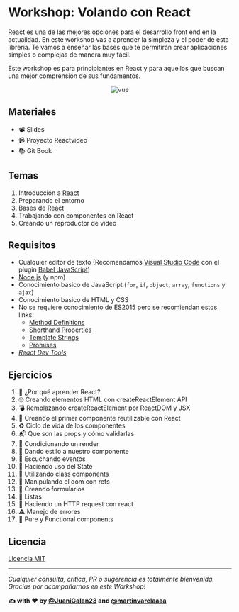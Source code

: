 # Workshop: Volando con React


React es una de las mejores opciones para el desarrollo front end en la actualidad. En este workshop vas a aprender la simpleza y el poder de esta librería. Te vamos a enseñar las bases que te permitirán crear aplicaciones simples o complejas de manera muy fácil.

Este workshop es para principiantes en React y para aquellos que buscan una mejor comprensión de sus fundamentos.


<p align="center">
 <img src="https://www.technoscore.com/images/services/react-js-icon.png" alt="vue">
</p>

## Materiales
* 📽 Slides
* 📹 Proyecto Reactvideo
* 📚 Git Book

## Temas
1. Introducción a [React](https://reactjs.org/)
2. Preparando el entorno
3. Bases de [React](https://reactjs.org/)
4. Trabajando con componentes en React
5. Creando un reproductor de video

## Requisitos
* Cualquier editor de texto (Recomendamos [Visual Studio Code](https://code.visualstudio.com/) con el plugin [Babel JavaScript](https://marketplace.visualstudio.com/items?itemName=mgmcdermott.vscode-language-babel))
* [Node.js](https://nodejs.org/en/) (y npm)
* Conocimiento basico de JavaScript (`for`, `if`, `object`, `array`, `functions` y `ajax`)
* Conocimiento basico de HTML y CSS
* No se requiere conocimiento de ES2015 pero se recomiendan estos links:
  * [Method Definitions](https://developer.mozilla.org/es/docs/Web/JavaScript/Referencia/funciónes/Method_definitions)
  * [Shorthand Properties](https://developer.mozilla.org/en/docs/Web/JavaScript/Reference/Operators/Object_initializer)
  * [Template Strings](https://developer.mozilla.org/es/docs/Web/JavaScript/Referencia/template_strings)
  * [Promises](https://developer.mozilla.org/es/docs/Web/JavaScript/Referencia/Objetos_globales/Promise)
* *[React Dev Tools](https://chrome.google.com/webstore/detail/react-developer-tools/fmkadmapgofadopljbjfkapdkoienihi)*

## Ejercicios
1. 🤷 ¿Por qué aprender React?
2. 🤓 Creando elementos HTML con createReactElement API
3. 💣 Remplazando createReactElement por ReactDOM y JSX
4. 🎉 Creando el primer componente reutilizable con React
5. ♻️ Ciclo de vida de los componentes
6. 📬 Que son las props y cómo validarlas
7. 🤡 Condicionando un render
8. 💅 Dando estilo a nuestro  componente
9. 💫 Escuchando eventos
10. 💾 Haciendo uso del State
11. 🤡 Utilizando class components
12. 🦁 Manipulando el dom con refs
13. 📝 Creando formularios 
14. 📝 Listas
15. 🦍 Haciendo un HTTP request con react
16. ⚠️ Manejo de errores
17. 🤡 Pure y Functional components

## Licencia
[Licencia MIT](https://github.com/workshopsjsmvd/react/edit/master/LICENSE)

---
*Cualquier consulta, critica, PR o sugerencia es totalmente bienvenida.
Gracias por acompañarnos en este Workshop!*

**✍️ with ❤️ by [@JuaniGalan23](https://twitter.com/JuaniGalan23) and [@martinvarelaaaa](https://twitter.com/martinvarelaaaa)**
